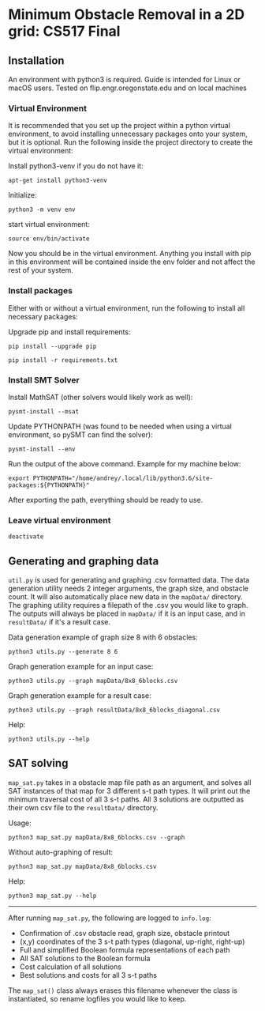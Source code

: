 # Minimum Obstacle Removal in a 2D grid: CS517 Final
## Installation
An environment with python3 is required. Guide is intended for Linux or macOS users. Tested on flip.engr.oregonstate.edu and on local machines

### Virtual Environment
It is recommended that you set up the project within a python virtual environment, to avoid installing unnecessary packages onto your system, but it is optional. Run the following inside the project directory to create the virtual environment:

Install python3-venv if you do not have it:

`apt-get install python3-venv`

Initialize:

`python3 -m venv env`

start virtual environment:

`source env/bin/activate`

Now you should be in the virtual environment. Anything you install with pip in this environment will be contained inside the env folder and not affect the rest of your system.

### Install packages
Either with or without a virtual environment, run the following to install all necessary packages:

Upgrade pip and install requirements:

`pip install --upgrade pip`

`pip install -r requirements.txt`

### Install SMT Solver
Install MathSAT (other solvers would likely work as well):

`pysmt-install --msat`

Update PYTHONPATH (was found to be needed when using a virtual environment, so pySMT can find the solver):

`pysmt-install --env`

Run the output of the above command. Example for my machine below:

`export PYTHONPATH="/home/andrey/.local/lib/python3.6/site-packages:${PYTHONPATH}"`

After exporting the path, everything should be ready to use.

### Leave virtual environment
`deactivate`

## Generating and graphing data
`util.py` is used for generating and graphing .csv formatted data. The data generation utility needs 2 integer arguments, the graph size, and obstacle count. It will also automatically place new data in the `mapData/` directory. The graphing utility requires a filepath of the .csv you would like to graph. The outputs will always be placed in `mapData/` if it is an input case, and in `resultData/` if it's a result case.

Data generation example of graph size 8 with 6 obstacles:

`python3 utils.py --generate 8 6`

Graph generation example for an input case:

`python3 utils.py --graph mapData/8x8_6blocks.csv`

Graph generation example for a result case:

`python3 utils.py --graph resultData/8x8_6blocks_diagonal.csv`

Help:
 
`python3 utils.py --help`

## SAT solving
`map_sat.py` takes in a obstacle map file path as an argument, and solves all SAT instances of that map for 3 different s-t path types. It will print out the minimum traversal cost of all 3 s-t paths. All 3 solutions are outputted as their own csv file to the `resultData/` directory. 

Usage:

`python3 map_sat.py mapData/8x8_6blocks.csv --graph`

Without auto-graphing of result:

`python3 map_sat.py mapData/8x8_6blocks.csv`

Help:

`python3 map_sat.py --help`

---
After running `map_sat.py`, the following are logged to `info.log`:

- Confirmation of .csv obstacle read, graph size, obstacle printout
- (x,y) coordinates of the 3 s-t path types (diagonal, up-right, right-up)
- Full and simplified Boolean formula representations of each path
- All SAT solutions to the Boolean formula
- Cost calculation of all solutions
- Best solutions and costs for all 3 s-t paths

The `map_sat()` class always erases this filename whenever the class is instantiated, so rename logfiles you would like to keep. 
